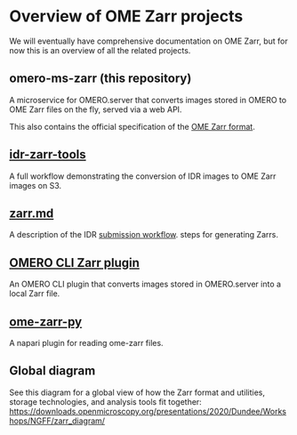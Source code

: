 # Overview of OME Zarr projects
We will eventually have comprehensive documentation on OME Zarr, but for now this is an overview of all the related projects.


## omero-ms-zarr (this repository)
A microservice for OMERO.server that converts images stored in OMERO to OME Zarr files on the fly, served via a web API.

This also contains the official specification of the [OME Zarr format](https://github.com/ome/omero-ms-zarr/blob/master/spec.md).


## [idr-zarr-tools](https://github.com/IDR/idr-zarr-tools)
A full workflow demonstrating the conversion of IDR images to OME Zarr images on S3.

## [zarr.md](https://github.com/IDR/SubmissionWorkflow/blob/master/zarr.md)

A description of the IDR
[submission workflow](https://github.com/IDR/SubmissionWorkflow#idr-submission-workflow-documentation).
steps for generating Zarrs.

## [OMERO CLI Zarr plugin](https://github.com/ome/omero-cli-zarr)
An OMERO CLI plugin that converts images stored in OMERO.server into a local Zarr file.

## [ome-zarr-py](https://github.com/ome/ome-zarr-py)
A napari plugin for reading ome-zarr files.

## Global diagram
See this diagram for a global view of how the Zarr format and utilities,
storage technologies, and analysis tools fit together:
https://downloads.openmicroscopy.org/presentations/2020/Dundee/Workshops/NGFF/zarr_diagram/
